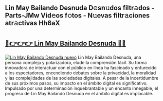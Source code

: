 ## Lin May Bailando Desnuda D𝚎sn𝚞dos filtr𝚊dos - Parts-JMw Vid𝚎os f𝚘tos - N𝚞evas filtr𝚊ciones atr𝚊ctivas Hh6aX

# <h2><a href="http://mbc7wd.tromn.icu/?c=Lin+May+Bailando+Desnuda">🔗👉👉👉 Lin May Bailando Desnuda 🔗🔗</a></h2>

[![Lin May Bailando Desnuda nuevo](https://i.imgur.com/pEAQMta.gif)](http://mbc7wd.tromn.icu/?c=Lin+May+Bailando+Desnuda)
Lin May Bailando Desnuda, una persona compleja y polarizadora, elude la comprensión fácil. Su forma innovadora de interactuar con el público en línea ha fascinado y enfurecido a los espectadores, encendiendo debates sobre la privacidad, la moralidad y las complejidades de las sociedades digitales. A pesar de la incertidumbre de sus próximos pasos, su impacto en el ámbito digital es significativo. Impulsado por una determinación inquebrantable y un encanto innegable, el progreso de Lin May Bailando Desnuda en el ámbito digital es implacable.

